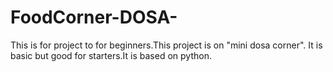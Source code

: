 # FoodCorner-DOSA-
This is for  project to for beginners.This project is  on "mini dosa corner". It is basic but good for starters.It is based on python. 
